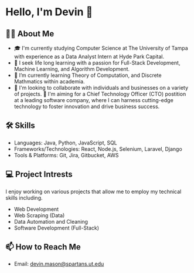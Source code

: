 # Hello, I'm Devin 👋

## 👨‍💻 About Me
- 🎓 I'm currently studying Computer Science at The University of Tampa with experience as a Data Analyst Intern at Hyde Park Capital.
- 🔭 I seek life long learning with a passion for Full-Stack Development, Machine Learning, and Algorithm Development.
- 🌱 I’m currently learning Theory of Computation, and Discrete Mathmatics within academia.
- 👯 I'm looking to collaborate with individuals and businesses on a variety of projects.
  🤔 I'm aiming for a Chief Technology Officer (CTO) postition at a leading software company,
  where I can harness cutting-edge technology to foster innovation and drive business success.
  
## 🛠 Skills
- Languages: Java, Python, JavaScript, SQL
- Frameworks/Technologies: React, Node.js, Selenium, Laravel, Django
- Tools & Platforms: Git, Jira, Gitbucket, AWS

## 💻 Project Intrests
I enjoy working on various projects that allow me to employ my technical skills including.
- Web Development
- Web Scraping (Data)
- Data Automation and Cleaning
- Software Development (Full-Stack)

## 📫 How to Reach Me
- Email: devin.mason@spartans.ut.edu
